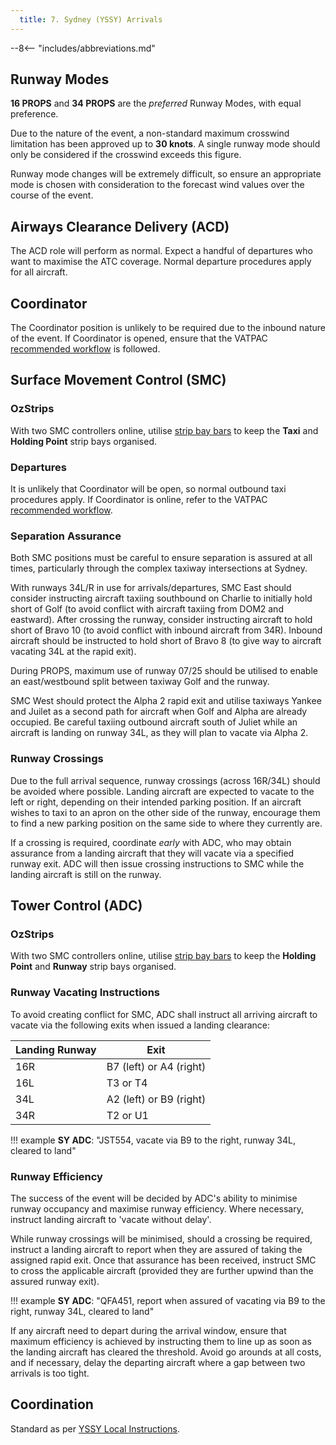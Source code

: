 ```yaml
---
  title: 7. Sydney (YSSY) Arrivals
---
```


--8<-- "includes/abbreviations.md"

## Runway Modes
**16 PROPS** and **34 PROPS** are the *preferred* Runway Modes, with equal preference.

Due to the nature of the event, a non-standard maximum crosswind limitation has been approved up to **30 knots**. A single runway mode should only be considered if the crosswind exceeds this figure.

Runway mode changes will be extremely difficult, so ensure an appropriate mode is chosen with consideration to the forecast wind values over the course of the event.

## Airways Clearance Delivery (ACD)
The ACD role will perform as normal. Expect a handful of departures who want to maximise the ATC coverage. Normal departure procedures apply for all aircraft.

## Coordinator
The Coordinator position is unlikely to be required due to the inbound nature of the event. If Coordinator is opened, ensure that the VATPAC [recommended workflow](../../client/towerstrips.md#recommended-workflow) is followed.

## Surface Movement Control (SMC)
### OzStrips
With two SMC controllers online, utilise [strip bay bars](../../client/towerstrips.md#multiple-adcsmc-positions) to keep the **Taxi** and **Holding Point** strip bays organised.

### Departures
It is unlikely that Coordinator will be open, so normal outbound taxi procedures apply. If Coordinator is online, refer to the VATPAC [recommended workflow](../../client/towerstrips.md#recommended-workflow).

### Separation Assurance
Both SMC positions must be careful to ensure separation is assured at all times, particularly through the complex taxiway intersections at Sydney.

With runways 34L/R in use for arrivals/departures, SMC East should consider instructing aircraft taxiing southbound on Charlie to initially hold short of Golf (to avoid conflict with aircraft taxiing from DOM2 and eastward). After crossing the runway, consider instructing aircraft to hold short of Bravo 10 (to avoid conflict with inbound aircraft from 34R). Inbound aircraft should be instructed to hold short of Bravo 8 (to give way to aircraft vacating 34L at the rapid exit).

During PROPS, maximum use of runway 07/25 should be utilised to enable an east/westbound split between taxiway Golf and the runway.

SMC West should protect the Alpha 2 rapid exit and utilise taxiways Yankee and Juilet as a second path for aircraft when Golf and Alpha are already occupied. Be careful taxiing outbound aircraft south of Juliet while an aircraft is landing on runway 34L, as they will plan to vacate via Alpha 2.

### Runway Crossings
Due to the full arrival sequence, runway crossings (across 16R/34L) should be avoided where possible. Landing aircraft are expected to vacate to the left or right, depending on their intended parking position. If an aircraft wishes to taxi to an apron on the other side of the runway, encourage them to find a new parking position on the same side to where they currently are.

If a crossing is required, coordinate *early* with ADC, who may obtain assurance from a landing aircraft that they will vacate via a specified runway exit. ADC will then issue crossing instructions to SMC while the landing aircraft is still on the runway.

## Tower Control (ADC)
### OzStrips
With two SMC controllers online, utilise [strip bay bars](../../client/towerstrips.md#multiple-adcsmc-positions) to keep the **Holding Point** and **Runway** strip bays organised.

### Runway Vacating Instructions
To avoid creating conflict for SMC, ADC shall instruct all arriving aircraft to vacate via the following exits when issued a landing clearance:

| Landing Runway | Exit |
| -------------- | ---- |
| 16R | B7 (left) or A4 (right) |
| 16L | T3 or T4 |
| 34L | A2 (left) or B9 (right) |
| 34R | T2 or U1 |

!!! example
    **SY ADC**: "JST554, vacate via B9 to the right, runway 34L, cleared to land"

### Runway Efficiency
The success of the event will be decided by ADC's ability to minimise runway occupancy and maximise runway efficiency. Where necessary, instruct landing aircraft to 'vacate without delay'.

While runway crossings will be minimised, should a crossing be required, instruct a landing aircraft to report when they are assured of taking the assigned rapid exit. Once that assurance has been received, instruct SMC to cross the applicable aircraft (provided they are further upwind than the assured runway exit).

!!! example
    **SY ADC**: "QFA451, report when assured of vacating via B9 to the right, runway 34L, cleared to land"

If any aircraft need to depart during the arrival window, ensure that maximum efficiency is achieved by instructing them to line up as soon as the landing aircraft has cleared the threshold. Avoid go arounds at all costs, and if necessary, delay the departing aircraft where a gap between two arrivals is too tight.

## Coordination
Standard as per [YSSY Local Instructions](../../../aerodromes/classc/Sydney/#auto-release).